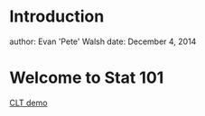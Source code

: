 Introduction
========================================================
author: Evan 'Pete' Walsh
date: December 4, 2014

Welcome to Stat 101
========================================================

[CLT demo](https://epwalsh.shinyapps.io/viShiny)


